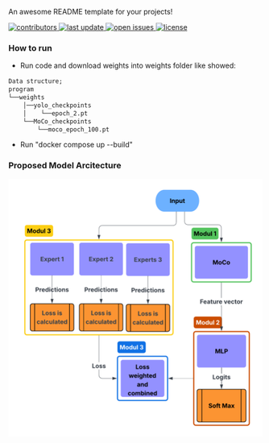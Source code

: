 
  <p>
    An awesome README template for your projects! 
  </p>
  
  
<!-- Badges -->
<p>
  <a href="https://github.com/T4t00N/P4-Concept-drift/graphs/contributors">
    <img src="https://img.shields.io/github/contributors/T4t00N/P4-Concept-drift" alt="contributors" />
  </a>
  <a href="https://github.com/T4t00N/P4-Concept-drift/commits">
    <img src="https://img.shields.io/github/last-commit/T4t00N/P4-Concept-drift" alt="last update" />
  </a>
  <a href="https://github.com/T4t00N/P4-Concept-drift/issues">
    <img src="https://img.shields.io/github/issues/T4t00N/P4-Concept-drift" alt="open issues" />
  </a>
  <a href="https://github.com/T4t00N/P4-Concept-drift/blob/main/LICENSE">
    <img src="https://img.shields.io/github/license/T4t00N/P4-Concept-drift.svg" alt="license" />
  </a>
</p>





### **How to run**

- Run code and download weights into weights folder like showed:

```
Data structure;
program
└──weights
    │──yolo_checkpoints
    │    └──epoch_2.pt
    └──MoCo_checkpoints
        └──moco_epoch_100.pt
```

- Run "docker compose up --build"


### Proposed Model Arcitecture

<div align="center"> 
  <img src="misc/baseline_architecture.png" alt="Architecture Diagram" />
</div>




